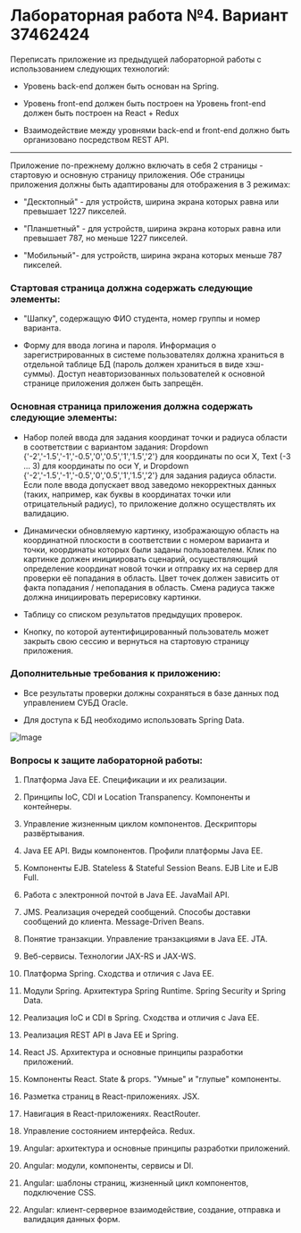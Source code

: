 # Лабораторная работа №4. Вариант 37462424

Переписать приложение из предыдущей лабораторной работы с использованием следующих технологий:

* Уровень back-end должен быть основан на Spring.

* Уровень front-end должен быть построен на Уровень front-end должен быть построен на React + Redux

* Взаимодействие между уровнями back-end и front-end должно быть организовано посредством REST API.

---
Приложение по-прежнему должно включать в себя 2 страницы - стартовую и основную страницу приложения. Обе страницы приложения должны быть адаптированы для отображения в 3 режимах:

* "Десктопный" - для устройств, ширина экрана которых равна или превышает 1227 пикселей.

* "Планшетный" - для устройств, ширина экрана которых равна или превышает 787, но меньше 1227 пикселей.

* "Мобильный"- для устройств, ширина экрана которых меньше 787 пикселей.

### Стартовая страница должна содержать следующие элементы:

* "Шапку", содержащую ФИО студента, номер группы и номер варианта.

* Форму для ввода логина и пароля. Информация о зарегистрированных в системе пользователях должна храниться в отдельной таблице БД (пароль должен храниться в виде хэш-суммы). Доступ неавторизованных пользователей к основной странице приложения должен быть запрещён.

### Основная страница приложения должна содержать следующие элементы:

* Набор полей ввода для задания координат точки и радиуса области в соответствии с вариантом задания: Dropdown {'-2','-1.5','-1','-0.5','0','0.5','1','1.5','2'} для координаты по оси X, Text (-3 ... 3) для координаты по оси Y, и Dropdown {'-2','-1.5','-1','-0.5','0','0.5','1','1.5','2'} для задания радиуса области. Если поле ввода допускает ввод заведомо некорректных данных (таких, например, как буквы в координатах точки или отрицательный радиус), то приложение должно осуществлять их валидацию.

* Динамически обновляемую картинку, изображающую область на координатной плоскости в соответствии с номером варианта и точки, координаты которых были заданы пользователем. Клик по картинке должен инициировать сценарий, осуществляющий определение координат новой точки и отправку их на сервер для проверки её попадания в область. Цвет точек должен зависить от факта попадания / непопадания в область. Смена радиуса также должна инициировать перерисовку картинки.

* Таблицу со списком результатов предыдущих проверок.

* Кнопку, по которой аутентифицированный пользователь может закрыть свою сессию и вернуться на стартовую страницу приложения.

### Дополнительные требования к приложению:

* Все результаты проверки должны сохраняться в базе данных под управлением СУБД Oracle.

* Для доступа к БД необходимо использовать Spring Data.

![Image](./areas.png)

### Вопросы к защите лабораторной работы:

1. Платформа Java EE. Спецификации и их реализации.

1. Принципы IoC, CDI и Location Transpanency. Компоненты и контейнеры.

1. Управление жизненным циклом компонентов. Дескрипторы развёртывания.

1. Java EE API. Виды компонентов. Профили платформы Java EE.

1. Компоненты EJB. Stateless & Stateful Session Beans. EJB Lite и EJB Full.

1. Работа с электронной почтой в Java EE. JavaMail API.

1. JMS. Реализация очередей сообщений. Способы доставки сообщений до клиента. Message-Driven Beans.

1. Понятие транзакции. Управление транзакциями в Java EE. JTA.

1. Веб-сервисы. Технологии JAX-RS и JAX-WS.

1. Платформа Spring. Сходства и отличия с Java EE.

1. Модули Spring. Архитектура Spring Runtime. Spring Security и Spring Data.

1. Реализация IoC и CDI в Spring. Сходства и отличия с Java EE.

1. Реализация REST API в Java EE и Spring.

1. React JS. Архитектура и основные принципы разработки приложений.

1. Компоненты React. State & props. "Умные" и "глупые" компоненты.

1. Разметка страниц в React-приложениях. JSX.

1. Навигация в React-приложениях. ReactRouter.

1. Управление состоянием интерфейса. Redux.

1. Angular: архитектура и основные принципы разработки приложений.

1. Angular: модули, компоненты, сервисы и DI.

1. Angular: шаблоны страниц, жизненный цикл компонентов, подключение CSS.

1. Angular: клиент-серверное взаимодействие, создание, отправка и валидация данных форм.
